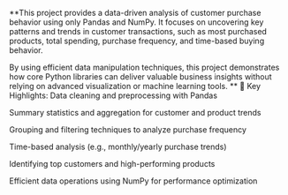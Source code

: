 **This project provides a data-driven analysis of customer purchase behavior using only Pandas and NumPy. It focuses on uncovering key patterns and trends in customer transactions, such as most purchased products, total spending, purchase frequency, and time-based buying behavior.

By using efficient data manipulation techniques, this project demonstrates how core Python libraries can deliver valuable business insights without relying on advanced visualization or machine learning tools.
**
🔧 Key Highlights:
Data cleaning and preprocessing with Pandas

Summary statistics and aggregation for customer and product trends

Grouping and filtering techniques to analyze purchase frequency

Time-based analysis (e.g., monthly/yearly purchase trends)

Identifying top customers and high-performing products

Efficient data operations using NumPy for performance optimization
